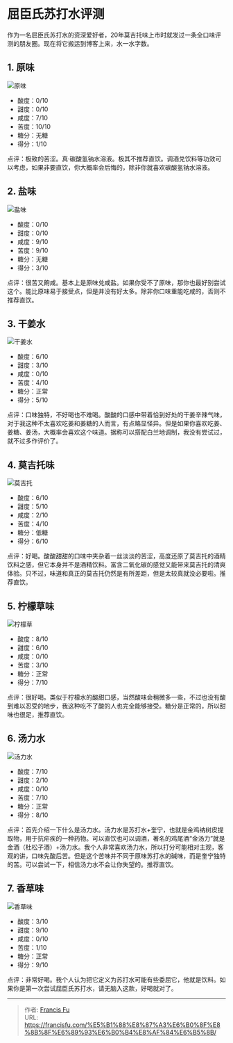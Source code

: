 # 屈臣氏苏打水评测


作为一名屈臣氏苏打水的资深爱好者，20年莫吉托味上市时就发过一条全口味评测的朋友圈。现在将它搬运到博客上来，水一水字数。

<!--more-->

## 1. 原味

![原味](/images/评测合辑/屈臣氏苏打水评测/原味.jpg)

* 酸度：0/10
* 甜度：0/10
* 咸度：7/10
* 苦度：10/10
* 糖分：无糖
* 得分：1/10

点评：极致的苦涩。真·碳酸氢钠水溶液。极其不推荐直饮。调酒兑饮料等功效可以考虑，如果非要直饮，你大概率会后悔的，除非你就喜欢碳酸氢钠水溶液。

## 2. 盐味

![盐味](/images/评测合辑/屈臣氏苏打水评测/盐味.webp)

* 酸度：0/10
* 甜度：0/10
* 咸度：9/10
* 苦度：9/10
* 糖分：无糖
* 得分：3/10

点评：很苦又齁咸。基本上是原味兑咸盐。如果你受不了原味，那你也最好别尝试这个。能比原味易于接受点，但是并没有好太多。除非你口味重能吃咸的，否则不推荐直饮。

## 3. 干姜水

![干姜水](/images/评测合辑/屈臣氏苏打水评测/干姜.webp)

* 酸度：6/10
* 甜度：3/10
* 咸度：0/10
* 苦度：4/10
* 糖分：正常
* 得分：5/10

点评：口味独特，不好喝也不难喝。酸酸的口感中带着恰到好处的干姜辛辣气味，对于我这种不太喜欢吃姜和姜糖的人而言，有点略显怪异。但是如果你喜欢吃姜、姜糖、姜汤，大概率会喜欢这个味道。据称可以搭配白兰地调制，我没有尝试过，就不过多作评价了。

## 4. 莫吉托味

![莫吉托](/images/评测合辑/屈臣氏苏打水评测/莫吉托.webp)

* 酸度：6/10
* 甜度：5/10
* 咸度：2/10
* 苦度：4/10
* 糖分：低糖
* 得分：6/10

点评：好喝。酸酸甜甜的口味中夹杂着一丝淡淡的苦涩，高度还原了莫吉托的酒精饮料之感，但它本身并不是酒精饮料。富含二氧化碳的感觉又能带来莫吉托的清爽体验。只不过，味道和真正的莫吉托仍然是有所差距，但是太较真就没必要啦。推荐直饮。

## 5. 柠檬草味

![柠檬草](/images/评测合辑/屈臣氏苏打水评测/柠檬草.jpg)

* 酸度：8/10
* 甜度：6/10
* 咸度：0/10
* 苦度：3/10
* 糖分：正常
* 得分：7/10

点评：很好喝。类似于柠檬水的酸甜口感，当然酸味会稍微多一些，不过也没有酸到难以忍受的地步，我这种吃不了酸的人也完全能够接受。糖分是正常的，所以甜味也很足，推荐直饮。

## 6. 汤力水

![汤力水](/images/评测合辑/屈臣氏苏打水评测/汤力.webp)

* 酸度：7/10
* 甜度：2/10
* 咸度：0/10
* 苦度：7/10
* 糖分：正常
* 得分：8/10

点评：首先介绍一下什么是汤力水。汤力水是苏打水+奎宁，也就是金鸡纳树皮提取物，用于抗疟疾的一种药物。可以直饮也可以调酒，著名的鸡尾酒“金汤力”就是金酒（杜松子酒）+汤力水。我个人非常喜欢汤力水，所以打分可能相对主观，客观的讲，口味先酸后苦。但是这个苦味并不同于原味苏打水的碱味，而是奎宁独特的苦。可以尝试一下，相信汤力水不会让你失望的。推荐直饮。

## 7. 香草味

![香草味](/images/评测合辑/屈臣氏苏打水评测/香草.jpg)

* 酸度：3/10
* 甜度：9/10
* 咸度：0/10
* 苦度：1/10
* 糖分：正常
* 得分：9/10

点评：非常好喝。我个人认为把它定义为苏打水可能有些委屈它，他就是饮料。如果你是第一次尝试屈臣氏苏打水，请无脑入这款，好喝就对了。

---

> 作者: [Francis Fu](https://francisfu.com/)  
> URL: https://francisfu.com/%E5%B1%88%E8%87%A3%E6%B0%8F%E8%8B%8F%E6%89%93%E6%B0%B4%E8%AF%84%E6%B5%8B/  

